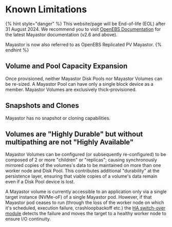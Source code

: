 # Known Limitations

{% hint style="danger" %}
This website/page will be End-of-life (EOL) after 31 August 2024. We recommend you to visit [OpenEBS Documentation](https://openebs.io/docs/user-guides/replicated-storage-user-guide/replicated-pv-mayastor/rs-installation) for the latest Mayastor documentation (v2.6 and above).
 
Mayastor is now also referred to as OpenEBS Replicated PV Mayastor.
{% endhint %}

## Volume and Pool Capacity Expansion

Once provisioned, neither Mayastor Disk Pools nor Mayastor Volumes can be re-sized. A Mayastor Pool can have only a single block device as a member. Mayastor Volumes are exclusively thick-provisioned.

## Snapshots and Clones

Mayastor has no snapshot or cloning capabilities.

## Volumes are "Highly Durable" but without multipathing are not "Highly Available"

Mayastor Volumes can be configured \(or subsequently re-configured\) to be composed of 2 or more "children" or "replicas"; causing synchronously mirrored copies of the volumes's data to be maintained on more than one worker node and Disk Pool. This contributes additional "durability" at the persistence layer, ensuring that viable copies of a volume's data remain even if a Disk Pool device is lost.

A Mayastor volume is currently accessible to an application only via a single target instance \(NVMe-oF\) of a single Mayastor pod. However, if that Mayastor pod ceases to run \(through the loss of the worker node on which it's scheduled, execution failure, crashloopbackoff etc.\) the [HA switch-over module](https://mayastor.gitbook.io/introduction/advanced-operations/ha) detects the failure and moves the target to a healthy worker node to ensure I/O continuity.

